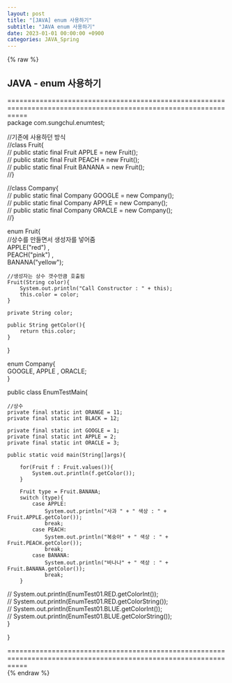 ```yaml
---  
layout: post  
title: "[JAVA] enum 사용하기"  
subtitle: "JAVA enum 사용하기"  
date: 2023-01-01 00:00:00 +0900  
categories: JAVA_Spring  
---  
```

{% raw %}  
## JAVA - enum 사용하기  
  
=================================================================================================================  
package com.sungchul.enumtest;  
  
//기존에 사용하던 방식  
//class Fruit{  
//    public static final Fruit APPLE = new Fruit();  
//    public static final Fruit PEACH = new Fruit();  
//    public static final Fruit BANANA = new Fruit();  
//}  
  
//class Company{  
//    public static final Company GOOGLE = new Company();  
//    public static final Company APPLE = new Company();  
//    public static final Company ORACLE = new Company();  
//}  
  
enum Fruit{  
    //상수를 만들면서 생성자를 넣어줌  
    APPLE("red") ,  
    PEACH("pink") ,  
    BANANA("yellow");  
  
    //생성자는 상수 갯수만큼 호출됨  
    Fruit(String color){  
        System.out.println("Call Constructor : " + this);  
        this.color = color;  
    }  
  
    private String color;  
  
    public String getColor(){  
        return this.color;  
    }  
  
}  
  
enum Company{  
    GOOGLE, APPLE , ORACLE;  
}  
  
public class EnumTestMain{  
  
    //상수  
    private final static int ORANGE = 11;  
    private final static int BLACK = 12;  
  
    private final static int GOOGLE = 1;  
    private final static int APPLE = 2;  
    private final static int ORACLE = 3;  
  
    public static void main(String[]args){  
  
        for(Fruit f : Fruit.values()){  
            System.out.println(f.getColor());  
        }  
  
        Fruit type = Fruit.BANANA;  
        switch (type){  
            case APPLE:  
                System.out.println("사과 " + " 색상 : " + Fruit.APPLE.getColor());  
                break;  
            case PEACH:  
                System.out.println("복숭아" + " 색상 : " + Fruit.PEACH.getColor());  
                break;  
            case BANANA:  
                System.out.println("바나나" + " 색상 : " + Fruit.BANANA.getColor());  
                break;  
        }  
  
//        System.out.println(EnumTest01.RED.getColorInt());  
//        System.out.println(EnumTest01.RED.getColorString());  
//        System.out.println(EnumTest01.BLUE.getColorInt());  
//        System.out.println(EnumTest01.BLUE.getColorString());  
    }  
  
}  
  
=================================================================================================================  
{% endraw %}